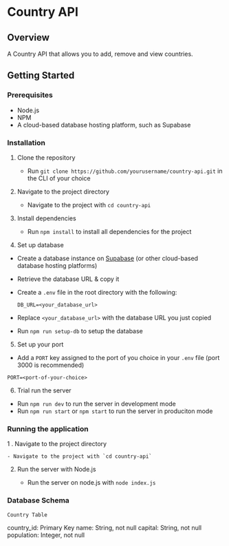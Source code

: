 # Country API 

## Overview

A Country API that allows you to add, remove and view countries. 

## Getting Started

### Prerequisites

- Node.js
- NPM
- A cloud-based database hosting platform, such as Supabase 
  
### Installation

1. Clone the repository

    - Run `git clone https://github.com/yourusername/country-api.git` in the CLI of your choice

2. Navigate to the project directory

    - Navigate to the project with `cd country-api`

3. Install dependencies

    - Run `npm install` to install all dependencies for the project

4. Set up database

  - Create a database instance on [Supabase](https://supabase.com/) (or other cloud-based database hosting platforms)
  - Retrieve the database URL & copy it
  - Create a `.env` file in the root directory with the following:
  
    ```
    DB_URL=<your_database_url>
    ```
    
  - Replace `<your_database_url>` with the database URL you just copied
  - Run `npm run setup-db` to setup the database

5. Set up your port

- Add a `PORT` key assigned to the port of you choice in your `.env` file (port 3000 is recommended)

```
PORT=<port-of-your-choice>
```

6. Trial run the server

- Run `npm run dev` to run the server in development mode
- Run `npm run start` or `npm start` to run the server in produciton mode 

### Running the application

1 . Navigate to the project directory

    - Navigate to the project with `cd country-api`

2. Run the server with Node.js

    - Run the server on node.js with `node index.js`

### Database Schema

`Country Table`

country_id: Primary Key
name: String, not null
capital: String, not null
population: Integer, not null